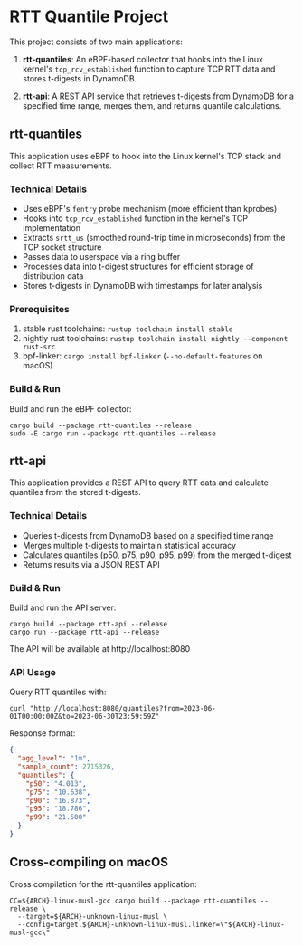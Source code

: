 # RTT Quantile Project

This project consists of two main applications:

1. **rtt-quantiles**: An eBPF-based collector that hooks into the Linux kernel's `tcp_rcv_established` function to capture TCP RTT data and stores t-digests in DynamoDB.

2. **rtt-api**: A REST API service that retrieves t-digests from DynamoDB for a specified time range, merges them, and returns quantile calculations.

## rtt-quantiles

This application uses eBPF to hook into the Linux kernel's TCP stack and collect RTT measurements.

### Technical Details

- Uses eBPF's `fentry` probe mechanism (more efficient than kprobes)
- Hooks into `tcp_rcv_established` function in the kernel's TCP implementation
- Extracts `srtt_us` (smoothed round-trip time in microseconds) from the TCP socket structure
- Passes data to userspace via a ring buffer
- Processes data into t-digest structures for efficient storage of distribution data
- Stores t-digests in DynamoDB with timestamps for later analysis

### Prerequisites

1. stable rust toolchains: `rustup toolchain install stable`
2. nightly rust toolchains: `rustup toolchain install nightly --component rust-src`
3. bpf-linker: `cargo install bpf-linker` (`--no-default-features` on macOS)

### Build & Run

Build and run the eBPF collector:

```shell
cargo build --package rtt-quantiles --release
sudo -E cargo run --package rtt-quantiles --release
```

## rtt-api

This application provides a REST API to query RTT data and calculate quantiles from the stored t-digests.

### Technical Details

- Queries t-digests from DynamoDB based on a specified time range
- Merges multiple t-digests to maintain statistical accuracy
- Calculates quantiles (p50, p75, p90, p95, p99) from the merged t-digest
- Returns results via a JSON REST API

### Build & Run

Build and run the API server:

```shell
cargo build --package rtt-api --release
cargo run --package rtt-api --release
```

The API will be available at http://localhost:8080

### API Usage

Query RTT quantiles with:

```shell
curl "http://localhost:8080/quantiles?from=2023-06-01T00:00:00Z&to=2023-06-30T23:59:59Z"
```

Response format:
```json
{
  "agg_level": "1m",
  "sample_count": 2715326,
  "quantiles": {
    "p50": "4.013",
    "p75": "10.638",
    "p90": "16.873",
    "p95": "18.786",
    "p99": "21.500"
  }
}
```

## Cross-compiling on macOS

Cross compilation for the rtt-quantiles application:

```shell
CC=${ARCH}-linux-musl-gcc cargo build --package rtt-quantiles --release \
  --target=${ARCH}-unknown-linux-musl \
  --config=target.${ARCH}-unknown-linux-musl.linker=\"${ARCH}-linux-musl-gcc\"
```